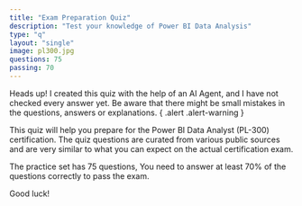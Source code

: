 ```yaml
---
title: "Exam Preparation Quiz"
description: "Test your knowledge of Power BI Data Analysis"
type: "q"
layout: "single"
image: pl300.jpg
questions: 75
passing: 70
---
```

Heads up! I created this quiz with the help of an AI Agent, and I have not checked every answer yet. Be aware that there might be small mistakes in the questions, answers or explanations.
{ .alert .alert-warning }

This quiz will help you prepare for the Power BI Data Analyst (PL-300) certification. The quiz questions are curated from various public sources and are very similar to what you can expect on the actual certification exam.

The practice set has 75 questions, You need to answer at least 70% of the questions correctly to pass the exam. 

Good luck!